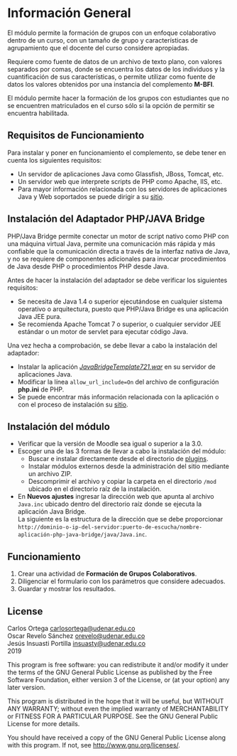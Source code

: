 # Información General #

El módulo permite la formación de grupos con un enfoque colaborativo dentro
de un curso, con un tamaño de grupo y características de agrupamiento que el
docente del curso considere apropiadas.

Requiere como fuente de datos de un archivo de texto plano, con valores
separados por comas, donde se encuentra los datos de los individuos y la
cuantificación de sus características, o permite utilizar como fuente de datos
los valores obtenidos por una instancia del complemento **M-BFI**.

El módulo permite hacer la formación de los grupos con estudiantes que no se
encuentren matriculados en el curso sólo si la opción de permitir se encuentra
habilitada.

## Requisitos de Funcionamiento ##

Para instalar y poner en funcionamiento el complemento, se debe tener en cuenta
los siguientes requisitos:

* Un servidor de aplicaciones Java como Glassfish, JBoss, Tomcat, etc.
* Un servidor web que interprete scripts de PHP como Apache, IIS, etc.
* Para mayor información relacionada con los servidores de aplicaciones Java y
  Web soportados se puede dirigir a su [sitio](http://php-java-bridge.sourceforge.net/pjb/installation.php).

## Instalación del Adaptador PHP/JAVA Bridge ##

PHP/Java Bridge permite conectar un motor de script nativo como PHP con una
máquina virtual Java, permite una comunicación más rápida y más confiable que
la comunicación directa a través de la interfaz nativa de Java, y no se
requiere de componentes adicionales para invocar procedimientos de Java desde
PHP o procedimientos PHP desde Java.

Antes de hacer la instalación del adaptador se debe verificar los siguientes
requisitos:

* Se necesita de Java 1.4 o superior ejecutándose en cualquier sistema
  operativo o arquitectura, puesto que PHP/Java Bridge es una aplicación Java
  JEE pura.
* Se recomienda Apache Tomcat 7 o superior, o cualquier servidor JEE estándar o
  un motor de servlet para ejecutar código Java.

Una vez hecha a comprobación, se debe llevar a cabo la instalación del adaptador:

* Instalar la aplicación [*JavaBridgeTemplate721.war*](http://sourceforge.net/projects/php-java-bridge/files/Binary%20package/php-java-bridge_7.2.1/JavaBridgeTemplate721.war/download)
  en su servidor de aplicaciones Java.
* Modificar la línea `allow_url_include=On` del archivo de configuración
  **php.ini** de PHP.
* Se puede encontrar más información relacionada con la aplicación o con el
  proceso de instalación su [sitio](http://php-java-bridge.sourceforge.net/).

## Instalación del módulo ##

* Verificar que la versión de Moodle sea igual o superior a la 3.0.
* Escoger una de las 3 formas de llevar a cabo la instalación del módulo:
  * Buscar e instalar directamente desde el directorio de [plugins](https://moodle.org/plugins/).
  * Instalar módulos externos desde la administración del sitio mediante un
    archivo ZIP.
  * Descomprimir el archivo y copiar la carpeta en el directorio `/mod` ubicado
    en el directorio raíz de la instalación.
* En **Nuevos ajustes** ingresar la dirección web que apunta al archivo
  `Java.inc` ubicado dentro del directorio raíz donde se ejecuta la
  aplicación Java Bridge.<br>
  La siguiente es la estructura de la dirección que se debe proporcionar
  `http://dominio-o-ip-del-servidor:puerto-de-escucha/nombre-aplicación-php-java-bridge/java/Java.inc`.

## Funcionamiento ##
1. Crear una actividad de **Formación de Grupos Colaborativos**.
2. Diligenciar el formulario con los parámetros que considere adecuados.
3. Guardar y mostrar los resultados.

## License ##

Carlos Ortega <carlosortega@udenar.edu.co><br>
Oscar Revelo Sánchez <orevelo@udenar.edu.co><br>
Jesús Insuasti Portilla <insuasty@udenar.edu.co><br>
2019

This program is free software: you can redistribute it and/or modify it under
the terms of the GNU General Public License as published by the Free Software
Foundation, either version 3 of the License, or (at your option) any later
version.

This program is distributed in the hope that it will be useful, but WITHOUT ANY
WARRANTY; without even the implied warranty of MERCHANTABILITY or FITNESS FOR A
PARTICULAR PURPOSE.  See the GNU General Public License for more details.

You should have received a copy of the GNU General Public License along with
this program.  If not, see <http://www.gnu.org/licenses/>.
